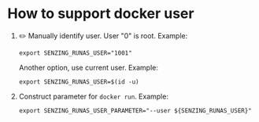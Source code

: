 # How to support docker user

1. :pencil2: Manually identify user.
   User "0" is root.
   Example:

    ```console
    export SENZING_RUNAS_USER="1001"
    ```

   Another option, use current user.
   Example:

    ```console
    export SENZING_RUNAS_USER=$(id -u)
    ```

1. Construct parameter for `docker run`.
   Example:

    ```console
    export SENZING_RUNAS_USER_PARAMETER="--user ${SENZING_RUNAS_USER}"
    ```
